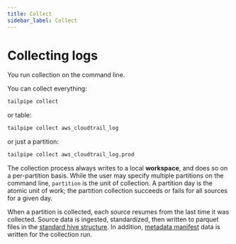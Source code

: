 ```yaml
---
title: Collect
sidebar_label: Collect
---
```


# Collecting logs

You run collection on the command line.

You can collect everything:

```bash
tailpipe collect
```

or table:

```bash
tailpipe collect aws_cloudtrail_log
```

or just a partition:

```bash
tailpipe collect aws_cloudtrail_log.prod
```

The collection process always writes to a local **workspace**, and does so on a per-partition basis.  While the user may specify multiple partitions on the command line, `partition` is the unit of collection.  A partition day is the atomic unit of work; the partition collection succeeds or fails for all sources for a given day.

When a partition is collected, each source resumes from the last time it was collected.  Source data is ingested, standardized, then written to parquet files in the [standard hive structure](tbd).  In addition, [metadata manifest](tbd) data is written for the collection run. 

